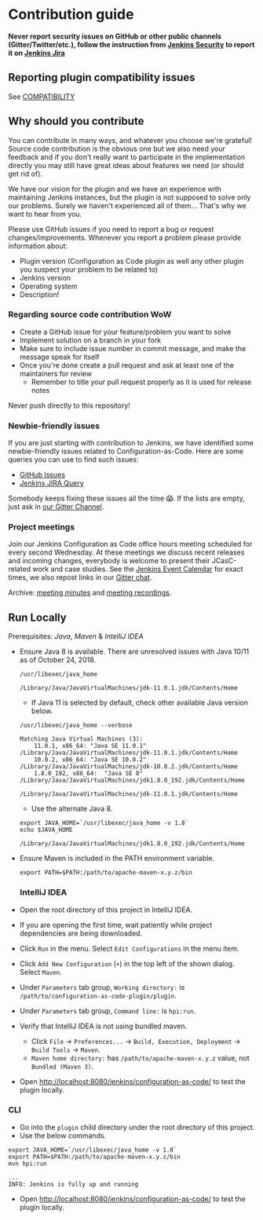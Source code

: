 # Contribution guide

**Never report security issues on GitHub or other public channels (Gitter/Twitter/etc.), follow the instruction from [Jenkins Security](https://jenkins.io/security/) to report it on [Jenkins Jira](https://issues.jenkins-ci.org)**

## Reporting plugin compatibility issues

See [COMPATIBILITY](./COMPATIBILITY.md)

## Why should you contribute

You can contribute in many ways, and whatever you choose we're grateful!
Source code contribution is the obvious one but we also need your feedback and if you don't really want to participate in the implementation directly you may still have great ideas about features we need (or should get rid of).

We have our vision for the plugin and we have an experience with maintaining Jenkins instances, but the plugin is not supposed to solve only our problems. Surely we haven't experienced all of them... That's why we want to hear from you.

Please use GitHub issues if you need to report a bug or request changes/improvements.
Whenever you report a problem please provide information about:

- Plugin version (Configuration as Code plugin as well any other plugin you suspect your problem to be related to)
- Jenkins version
- Operating system
- Description!

### Regarding source code contribution WoW

- Create a GitHub issue for your feature/problem you want to solve
- Implement solution on a branch in your fork
- Make sure to include issue number in commit message, and make the message speak for itself
- Once you're done create a pull request and ask at least one of the maintainers for review
  - Remember to title your pull request properly as it is used for release notes

Never push directly to this repository!

### Newbie-friendly issues

If you are just starting with contribution to Jenkins, 
we have identified some newbie-friendly issues related to Configuration-as-Code. 
Here are some queries you can use to find such issues:

- [GitHub Issues](https://github.com/jenkinsci/configuration-as-code-plugin/issues?q=is%3Aopen+is%3Aissue+label%3A%22good+first+issue%22)
- [Jenkins JIRA Query](https://issues.jenkins-ci.org/issues/?filter=18649&jql=project%20%3D%20JENKINS%20AND%20status%20in%20(Open%2C%20Reopened)%20AND%20labels%20%3D%20newbie-friendly%20AND%20(labels%20in%20(jcasc-compatibility%2C%20jcasc-devtools-compatibility)%20or%20component%20in%20(configuration-as-code-plugin%2C%20configuration-as-code-groovy-plugin%2C%20configuration-as-code-secret-ssm-plugin)%20))

Somebody keeps fixing these issues all the time 😱. If the lists are empty,
just ask in [our Gitter Channel](https://gitter.im/jenkinsci/configuration-as-code-plugin).

### Project meetings

Join our Jenkins Configuration as Code office hours meeting scheduled for every second Wednesday. 
At these meetings we discuss recent releases and incoming changes, everybody is welcome to present their JCasC-related work and case studies.
See the [Jenkins Event Calendar](https://jenkins.io/event-calendar/) for exact times, we also repost links in our [Gitter chat](https://gitter.im/jenkinsci/configuration-as-code-plugin). 

Archive: [meeting minutes](https://docs.google.com/document/d/1Hm07Q1egWL6VVAqNgu27bcMnqNZhYJmXKRvknVw4Y84/edit?usp=sharing) and [meeting recordings](https://www.google.com/url?q=https://www.youtube.com/playlist?list%3DPLN7ajX_VdyaNgevVZbfczE4IeGifW-t87&sa=D&usd=2&usg=AOvVaw0QPw6eDS-jw_DgHgOaft3Z).

## Run Locally

Prerequisites: _Java_, _Maven_ & _IntelliJ IDEA_

- Ensure Java 8 is available. There are unresolved issues with Java 10/11 as of October 24, 2018.

  ```shell
  /usr/libexec/java_home
  ```

  ```text
  /Library/Java/JavaVirtualMachines/jdk-11.0.1.jdk/Contents/Home
  ```

  - If Java 11 is selected by default, check other available Java version below.

  ```shell
  /usr/libexec/java_home --verbose
  ```

  ```text
  Matching Java Virtual Machines (3):
      11.0.1, x86_64: "Java SE 11.0.1"  /Library/Java/JavaVirtualMachines/jdk-11.0.1.jdk/Contents/Home
      10.0.2, x86_64: "Java SE 10.0.2"  /Library/Java/JavaVirtualMachines/jdk-10.0.2.jdk/Contents/Home
      1.8.0_192, x86_64:  "Java SE 8"  /Library/Java/JavaVirtualMachines/jdk1.8.0_192.jdk/Contents/Home

  /Library/Java/JavaVirtualMachines/jdk-11.0.1.jdk/Contents/Home
  ```

  - Use the alternate Java 8.

  ```shell
  export JAVA_HOME=`/usr/libexec/java_home -v 1.8`
  echo $JAVA_HOME
  ```

  ```text
  /Library/Java/JavaVirtualMachines/jdk1.8.0_192.jdk/Contents/Home
  ```

- Ensure Maven is included in the PATH environment variable.

  ```shell
  export PATH=$PATH:/path/to/apache-maven-x.y.z/bin
  ```
  
  ### IntelliJ IDEA

- Open the root directory of this project in IntelliJ IDEA.
- If you are opening the first time, wait patiently while project dependencies are being downloaded.
- Click `Run` in the menu. Select `Edit Configurations` in the menu item.
- Click `Add New Configuration` (`+`) in the top left of the shown dialog. Select `Maven`.
- Under `Parameters` tab group, `Working directory:` is `/path/to/configuration-as-code-plugin/plugin`.
- Under `Parameters` tab group, `Command line:` is `hpi:run`.
- Verify that IntelliJ IDEA is not using bundled maven.
  - Click `File` -> `Preferences...` -> `Build, Execution, Deployment` -> `Build Tools` -> `Maven`.
  - `Maven home directory:` has `/path/to/apache-maven-x.y.z` value, not `Bundled (Maven 3)`.
- Open <http://localhost:8080/jenkins/configuration-as-code/> to test the plugin locally.

### CLI

- Go into the `plugin` child directory under the root directory of this project.
- Use the below commands.

```shell
export JAVA_HOME=`/usr/libexec/java_home -v 1.8`
export PATH=$PATH:/path/to/apache-maven-x.y.z/bin
mvn hpi:run
```

```text
...
INFO: Jenkins is fully up and running
```

- Open <http://localhost:8080/jenkins/configuration-as-code/> to test the plugin locally.

